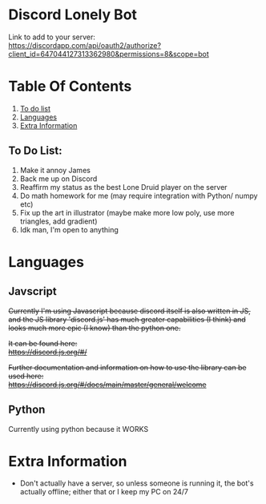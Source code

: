 # Discord Lonely Bot
Link to add to your server: <br>
https://discordapp.com/api/oauth2/authorize?client_id=647044127313362980&permissions=8&scope=bot

# Table Of Contents
1. [To do list](#To-Do-List)
2. [Languages](#Languages)
3. [Extra Information](#Extra-Information)

## To Do List: <a name="To-Do-List"></a>
1. Make it annoy James
2. Back me up on Discord
3. Reaffirm my status as the best Lone Druid player on the server
4. Do math homework for me (may require integration with Python/ numpy etc)
5. Fix up the art in illustrator (maybe make more low poly, use more triangles, add gradient)
6. Idk man, I'm open to anything

# Languages <a name="Languages"></a>
## Javscript
~~Currently I'm using Javascript because discord itself is also written in JS, and the JS library 'discord.js' has much greater capabilities (I think) and looks much more epic (I know) than the python one.~~

~~It can be found here: <br>
https://discord.js.org/#/~~

~~Further documentation and information on how to use the library can be used here: <br>
https://discord.js.org/#/docs/main/master/general/welcome~~


## Python
Currently using python because it WORKS


# Extra Information <a name="Extra-Information"></a>
- Don't actually have a server, so unless someone is running it, the bot's actually offline; either that or I keep my PC on 24/7

